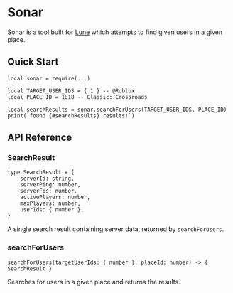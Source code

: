 # Sonar

Sonar is a tool built for [Lune](https://github.com/lune-org/lune) which attempts to find given users in a given place.

## Quick Start

```luau
local sonar = require(...)

local TARGET_USER_IDS = { 1 } -- @Roblox
local PLACE_ID = 1818 -- Classic: Crossroads

local searchResults = sonar.searchForUsers(TARGET_USER_IDS, PLACE_ID)
print(`found {#searchResults} results!`)
```

## API Reference

### SearchResult

```luau
type SearchResult = {
    serverId: string,
    serverPing: number,
    serverFps: number,
    activePlayers: number,
    maxPlayers: number,
    userIds: { number },
}
```

A single search result containing server data, returned by `searchForUsers`.

### searchForUsers

```luau
searchForUsers(targetUserIds: { number }, placeId: number) -> { SearchResult }
```

Searches for users in a given place and returns the results.
